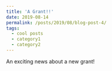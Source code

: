 ```yaml
---
title: 'A Grant!!'
date: 2019-08-14
permalink: /posts/2019/08/blog-post-4/
tags:
  - cool posts
  - category1
  - category2
---
```


An exciting news about a new grant! 

